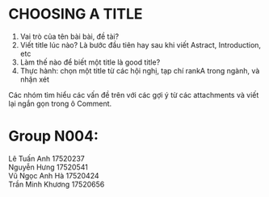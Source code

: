 # CHOOSING A TITLE

1. Vai trò của tên bài bài, đề tài?
2. Viết title lúc nào? Là bước đầu tiên hay sau khi viết Astract, Introduction, etc
3. Làm thế nào để biết một title là good title?
4. Thực hành: chọn một title từ các hội nghị, tạp chí rankA trong ngành, và nhận xét 

Các nhóm tìm hiểu các vấn đề trên với các gợi ý từ các attachments và viết lại ngắn gọn trong ô Comment.

 # Group N004:  
 Lê Tuấn Anh 17520237  
 Nguyễn Hưng 17520541  
 Vũ Ngọc Anh Hà 17520424  
 Trần Minh Khương 17520656
